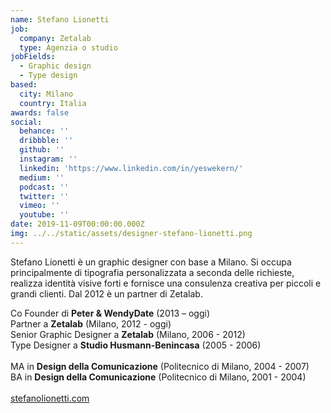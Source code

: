 ```yaml
---
name: Stefano Lionetti
job:
  company: Zetalab
  type: Agenzia o studio
jobFields:
  - Graphic design
  - Type design
based:
  city: Milano
  country: Italia
awards: false
social:
  behance: ''
  dribbble: ''
  github: ''
  instagram: ''
  linkedin: 'https://www.linkedin.com/in/yeswekern/'
  medium: ''
  podcast: ''
  twitter: ''
  vimeo: ''
  youtube: ''
date: 2019-11-09T00:00:00.000Z
img: ../../static/assets/designer-stefano-lionetti.png
---
```


Stefano Lionetti è un graphic designer con base a Milano. Si occupa principalmente di tipografia personalizzata a seconda delle richieste, realizza identità visive forti e fornisce una consulenza creativa per piccoli e grandi clienti. Dal 2012 è un partner di Zetalab.

Co Founder di **Peter & WendyDate** (2013 – oggi)  
Partner a **Zetalab** (Milano, 2012 - oggi)  
Senior Graphic Designer a **Zetalab** (Milano, 2006 - 2012)  
Type Designer a **Studio Husmann-Benincasa** (2005 - 2006)<br><br>
MA in **Design della Comunicazione** (Politecnico di Milano, 2004 - 2007)  
BA in **Design della Comunicazione** (Politecnico di Milano, 2001 - 2004)<br><br>
[stefanolionetti.com](http://www.yeswekern.it/temporary/)
